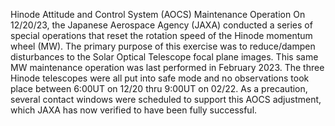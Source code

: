 Hinode Attitude and Control System (AOCS) Maintenance Operation 
 On 12/20/23, the Japanese Aerospace Agency (JAXA) conducted a series of special operations that reset the rotation speed of the Hinode momentum wheel (MW). The primary purpose of this exercise was to reduce/dampen disturbances to the Solar Optical Telescope focal plane images. This same MW maintenance operation was last performed in February 2023. The three Hinode telescopes were all put into safe mode and no observations took place between 6:00UT on 12/20 thru 9:00UT on 02/22. As a precaution, several contact windows were scheduled to support this AOCS adjustment, which JAXA has now verified to have been fully successful.